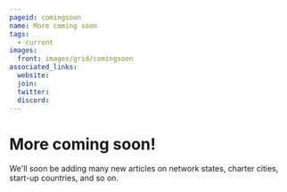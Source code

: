 ```yaml
---
pageid: comingsoon 
name: More coming soon
tags: 
  - current
images: 
  front: images/grid/comingsoon 
associated_links:
  website: 
  join: 
  twitter: 
  discord: 
---
```


# More coming soon!

We'll soon be adding many new articles on network states, charter cities, start-up countries, and so on.
